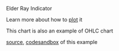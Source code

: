 Elder Ray Indicator

Learn more about how to [plot](http://stockmarketstudent.com/elder-ray-index/) it

This chart is also an example of OHLC chart

[source](https://github.com/alokagr07/react-stock-charts/blob/master/docs/lib/charts/OHLCChartWithElderRayIndicator.js), [codesandbox](https://codesandbox.io/s/github/alokagr07/react-stock-charts-examples2/tree/master/examples/OHLCChartWithElderRayIndicator) of this example
